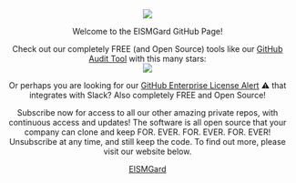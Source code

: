 <div id="header" align="center">
  <img src="https://avatars.githubusercontent.com/u/78101111?s=200&v=4" />
  <p>Welcome to the EISMGard GitHub Page!</p>
  <p>Check out our completely FREE (and Open Source) tools like our <a href="https://github.com/EISMGard/github-audit-tool">GitHub Audit Tool</a> with this many stars:
    <br><img src="https://img.shields.io/github/stars/EISMGard/github-audit-tool"/><p>
  <p>Or perhaps you are looking for our <a href="https://github.com/EISMGard/github-enterprise-license-alert">GitHub Enterprise License Alert</a> ⚠️ that integrates with Slack? Also completely FREE and Open Source!</p>
  <p>Subscribe now for access to all our other amazing private repos, with continuous access and updates! The software is all open source that your company can clone and keep FOR. EVER. FOR. EVER. FOR. EVER! Unsubscribe at any time, and still keep the code. To find out more, please visit our website below.</p>
  <a href="https://eismgard.com#products">EISMGard</a>

